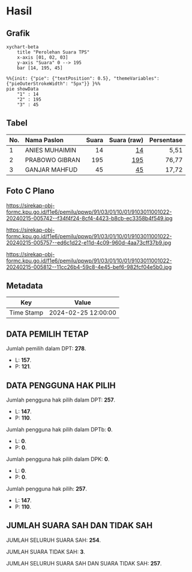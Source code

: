 # Hasil

## Grafik

```mermaid
xychart-beta
    title "Perolehan Suara TPS"
    x-axis [01, 02, 03]
    y-axis "Suara" 0 --> 195
    bar [14, 195, 45]
```

```mermaid
%%{init: {"pie": {"textPosition": 0.5}, "themeVariables": {"pieOuterStrokeWidth": "5px"}} }%%
pie showData
    "1" : 14
    "2" : 195
    "3" : 45
```

## Tabel

| No. | Nama Paslon    | Suara | Suara (raw) | Persentase |
|:--- |:-------------- | -----:| -----------:| ----------:|
| 1   | ANIES MUHAIMIN | 14    | [14][p-1]   | 5,51       |
| 2   | PRABOWO GIBRAN | 195   | [195][p-2]  | 76,77      |
| 3   | GANJAR MAHFUD  | 45    | [45][p-3]   | 17,72      |


[p-1]: https://github.com/gigit-pemilu/pemilu-2024-91-papua/blob/main/pilpres/hitung-suara/sub/91-papua/sub/03-jayapura/sub/01-sentani/sub/1001-sentani-kota/sub/022-tps/sub/paslon-1.txt
[p-2]: https://github.com/gigit-pemilu/pemilu-2024-91-papua/blob/main/pilpres/hitung-suara/sub/91-papua/sub/03-jayapura/sub/01-sentani/sub/1001-sentani-kota/sub/022-tps/sub/paslon-2.txt
[p-3]: https://github.com/gigit-pemilu/pemilu-2024-91-papua/blob/main/pilpres/hitung-suara/sub/91-papua/sub/03-jayapura/sub/01-sentani/sub/1001-sentani-kota/sub/022-tps/sub/paslon-3.txt

## Foto C Plano

https://sirekap-obj-formc.kpu.go.id/f1e6/pemilu/ppwp/91/03/01/10/01/9103011001022-20240215-005742--f34f4f24-8cf4-4423-b8cb-ec3358b4f549.jpg

https://sirekap-obj-formc.kpu.go.id/f1e6/pemilu/ppwp/91/03/01/10/01/9103011001022-20240215-005757--ed6c1d22-e11d-4c09-960d-4aa73cff37b9.jpg

https://sirekap-obj-formc.kpu.go.id/f1e6/pemilu/ppwp/91/03/01/10/01/9103011001022-20240215-005812--11cc26b4-59c8-4e45-bef6-982fcf04e5b0.jpg


## Metadata

| Key        | Value               |
| ---------- | ------------------- |
| Time Stamp | 2024-02-25 12:00:00 |


## DATA PEMILIH TETAP

Jumlah pemilih dalam DPT: **278**.
 * L: **157**.
 * P: **121**.

## DATA PENGGUNA HAK PILIH

Jumlah pengguna hak pilih dalam DPT: **257**.
 * L: **147**.
 * P: **110**.

Jumlah pengguna hak pilih dalam DPTb: **0**.
 * L: **0**.
 * P: **0**.

Jumlah pengguna hak pilih dalam DPK: **0**.
 * L: **0**.
 * P: **0**.

Jumlah pengguna hak pilih: **257**.
 * L: **147**.
 * P: **110**.

## JUMLAH SUARA SAH DAN TIDAK SAH

JUMLAH SELURUH SUARA SAH: **254**.

JUMLAH SUARA TIDAK SAH: **3**.

JUMLAH SELURUH SUARA SAH DAN SUARA TIDAK SAH: **257**.


